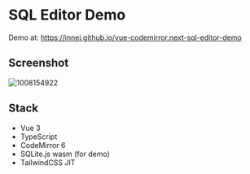# SQL Editor Demo

Demo at: <https://innei.github.io/vue-codemirror.next-sql-editor-demo>

## Screenshot

![1008154922](https://cdn.jsdelivr.net/gh/Innei/fancy@master/2021/1008154922.png)

## Stack

- Vue 3
- TypeScript
- CodeMirror 6
- SQLite.js wasm (for demo)
- TailwindCSS JIT